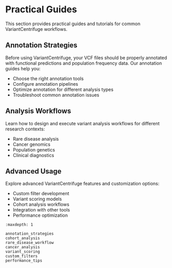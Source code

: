 # Practical Guides

This section provides practical guides and tutorials for common VariantCentrifuge workflows.

## Annotation Strategies

Before using VariantCentrifuge, your VCF files should be properly annotated with functional predictions and population frequency data. Our annotation guides help you:

- Choose the right annotation tools
- Configure annotation pipelines  
- Optimize annotation for different analysis types
- Troubleshoot common annotation issues

## Analysis Workflows

Learn how to design and execute variant analysis workflows for different research contexts:

- Rare disease analysis
- Cancer genomics
- Population genetics
- Clinical diagnostics

## Advanced Usage

Explore advanced VariantCentrifuge features and customization options:

- Custom filter development
- Variant scoring models
- Cohort analysis workflows
- Integration with other tools
- Performance optimization

```{toctree}
:maxdepth: 1

annotation_strategies
cohort_analysis
rare_disease_workflow
cancer_analysis
variant_scoring
custom_filters
performance_tips
```